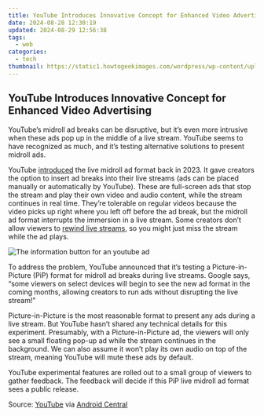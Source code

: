 ```yaml
---
title: YouTube Introduces Innovative Concept for Enhanced Video Advertising
date: 2024-08-28 12:30:19
updated: 2024-08-29 12:56:38
tags:
  - web
categories:
  - tech
thumbnail: https://static1.howtogeekimages.com/wordpress/wp-content/uploads/2023/12/smart-tv-apps.jpg
---
```


## YouTube Introduces Innovative Concept for Enhanced Video Advertising

YouTube’s midroll ad breaks can be disruptive, but it’s even more intrusive when these ads pop up in the middle of a live stream. YouTube seems to have recognized as much, and it’s testing alternative solutions to present midroll ads.

 YouTube [introduced](https://blog.google/products/ads-commerce/youtube-is-redesigning-the-streaming-experience-for-viewers-and-advertisers/) the live midroll ad format back in 2023\. It gave creators the option to insert ad breaks into their live streams (ads can be placed manually or automatically by YouTube). These are full-screen ads that stop the stream and play their own video and audio content, while the stream continues in real time. They’re tolerable on regular videos because the video picks up right where you left off before the ad break, but the midroll ad format interrupts the immersion in a live stream. Some creators don’t allow viewers to [rewind live streams](https://youtube-data.techidaily.com/ed-in-2024-a-list-of-the-quickest-rising-youtube-spaces-for-encouragement/), so you might just miss the stream while the ad plays.

![The information button for an youtube ad](https://static1.howtogeekimages.com/wordpress/wp-content/uploads/2023/11/2023-11-17_15-30-33.jpg) 

 To address the problem, YouTube announced that it’s testing a Picture-in-Picture (PiP) format for midroll ad breaks during live streams. Google says, “some viewers on select devices will begin to see the new ad format in the coming months, allowing creators to run ads without disrupting the live stream!”

 Picture-in-Picture is the most reasonable format to present any ads during a live stream. But YouTube hasn’t shared any technical details for this experiment. Presumably, with a Picture-in-Picture ad, the viewers will only see a small floating pop-up ad while the stream continues in the background. We can also assume it won’t play its own audio on top of the stream, meaning YouTube will mute these ads by default.

 YouTube experimental features are rolled out to a small group of viewers to gather feedback. The feedback will decide if this PiP live midroll ad format sees a public release.

 Source: [YouTube](https://support.google.com/youtube/thread/18138167?hl=en&msgid=289284231) via [Android Central](https://www.androidcentral.com/apps-software/youtube-tests-less-disruptive-mid-roll-ads)

<ins class="adsbygoogle"
     style="display:block"
     data-ad-format="autorelaxed"
     data-ad-client="ca-pub-7571918770474297"
     data-ad-slot="1223367746"></ins>



<ins class="adsbygoogle"
     style="display:block"
     data-ad-client="ca-pub-7571918770474297"
     data-ad-slot="8358498916"
     data-ad-format="auto"
     data-full-width-responsive="true"></ins>
